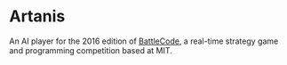 # Artanis

An AI player for the 2016 edition of <a href="https://www.battlecode.org">BattleCode</a>,
a real-time strategy game and programming competition based at MIT.
